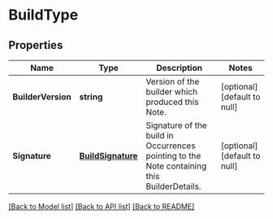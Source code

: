 # BuildType

## Properties
Name | Type | Description | Notes
------------ | ------------- | ------------- | -------------
**BuilderVersion** | **string** | Version of the builder which produced this Note. | [optional] [default to null]
**Signature** | [**BuildSignature**](BuildSignature.md) | Signature of the build in Occurrences pointing to the Note containing this BuilderDetails. | [optional] [default to null]

[[Back to Model list]](../v1alpha1/README.md#documentation-for-models) [[Back to API list]](../v1alpha1/README.md#documentation-for-api-endpoints) [[Back to README]](../v1alpha1/README.md)



